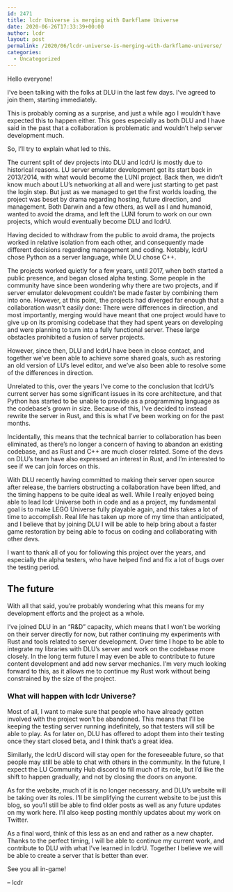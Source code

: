 ```yaml
---
id: 2471
title: lcdr Universe is merging with Darkflame Universe
date: 2020-06-26T17:33:39+00:00
author: lcdr
layout: post
permalink: /2020/06/lcdr-universe-is-merging-with-darkflame-universe/
categories:
  - Uncategorized
---
```

Hello everyone!

I’ve been talking with the folks at DLU in the last few days.
I’ve agreed to join them, starting immediately.

This is probably coming as a surprise, and just a while ago I wouldn’t have expected this to happen either. This goes especially as both DLU and I have said in the past that a collaboration is problematic and wouldn’t help server development much.

So, I’ll try to explain what led to this.

The current split of dev projects into DLU and lcdrU is mostly due to historical reasons. LU server emulator development got its start back in 2013/2014, with what would become the LUNI project. Back then, we didn’t know much about LU’s networking at all and were just starting to get past the login step. But just as we managed to get the first worlds loading, the project was beset by drama regarding hosting, future direction, and management. Both Darwin and a few others, as well as I and humanoid, wanted to avoid the drama, and left the LUNI forum to work on our own projects, which would eventually become DLU and lcdrU.

Having decided to withdraw from the public to avoid drama, the projects worked in relative isolation from each other, and consequently made different decisions regarding management and coding. Notably, lcdrU chose Python as a server language, while DLU chose C++.

The projects worked quietly for a few years, until 2017, when both started a public presence, and began closed alpha testing. Some people in the community have since been wondering why there are two projects, and if server emulator delevopment couldn’t be made faster by combining them into one. However, at this point, the projects had diverged far enough that a collaboration wasn’t easily done: There were differences in direction, and most importantly, merging would have meant that one project would have to give up on its promising codebase that they had spent years on developing and were planning to turn into a fully functional server. These large obstacles prohibited a fusion of server projects.

However, since then, DLU and lcdrU have been in close contact, and together we’ve been able to achieve some shared goals, such as restoring an old version of LU’s level editor, and we’ve also been able to resolve some of the differences in direction.

Unrelated to this, over the years I’ve come to the conclusion that lcdrU’s current server has some significant issues in its core architecture, and that Python has started to be unable to provide as a programming language as the codebase’s grown in size. Because of this, I’ve decided to instead rewrite the server in Rust, and this is what I’ve been working on for the past months.

Incidentally, this means that the technical barrier to collaboration has been eliminated, as there’s no longer a concern of having to abandon an existing codebase, and as Rust and C++ are much closer related. Some of the devs on DLU’s team have also expressed an interest in Rust, and I’m interested to see if we can join forces on this.

With DLU recently having committed to making their server open source after release, the barriers obstructing a collaboration have been lifted, and the timing happens to be quite ideal as well. While I really enjoyed being able to lead lcdr Universe both in code and as a project, my fundamental goal is to make LEGO Universe fully playable again, and this takes a lot of time to accomplish. Real life has taken up more of my time than anticipated, and I believe that by joining DLU I will be able to help bring about a faster game restoration by being able to focus on coding and collaborating with other devs.

I want to thank all of you for following this project over the years, and especially the alpha testers, who have helped find and fix a lot of bugs over the testing period.





## The future

With all that said, you’re probably wondering what this means for my development efforts and the project as a whole.

I’ve joined DLU in an “R&D” capacity, which means that I won’t be working on their server directly for now, but rather continuing my experiments with Rust and tools related to server development. Over time I hope to be able to integrate my libraries with DLU’s server and work on the codebase more closely. In the long term future I may even be able to contribute to future content development and add new server mechanics. I’m very much looking forward to this, as it allows me to continue my Rust work without being constrained by the size of the project.

### What will happen with lcdr Universe?

Most of all, I want to make sure that people who have already gotten involved with the project won’t be abandoned. This means that I’ll be keeping the testing server running indefinitely, so that testers will still be able to play. As for later on, DLU has offered to adopt them into their testing once they start closed beta, and I think that’s a great idea.

Similarly, the lcdrU discord will stay open for the foreseeable future, so that people may still be able to chat with others in the community. In the future, I expect the LU Community Hub discord to fill much of its role, but I’d like the shift to happen gradually, and not by closing the doors on anyone.

As for the website, much of it is no longer necessary, and DLU’s website will be taking over its roles. I’ll be simplifying the current website to be just this blog, so you’ll still be able to find older posts as well as any future updates on my work here. I’ll also keep posting monthly updates about my work on Twitter.




As a final word, think of this less as an end and rather as a new chapter. Thanks to the perfect timing, I will be able to continue my current work, and contribute to DLU with what I’ve learned in lcdrU. Together I believe we will be able to create a server that is better than ever.



See you all in-game!

– lcdr